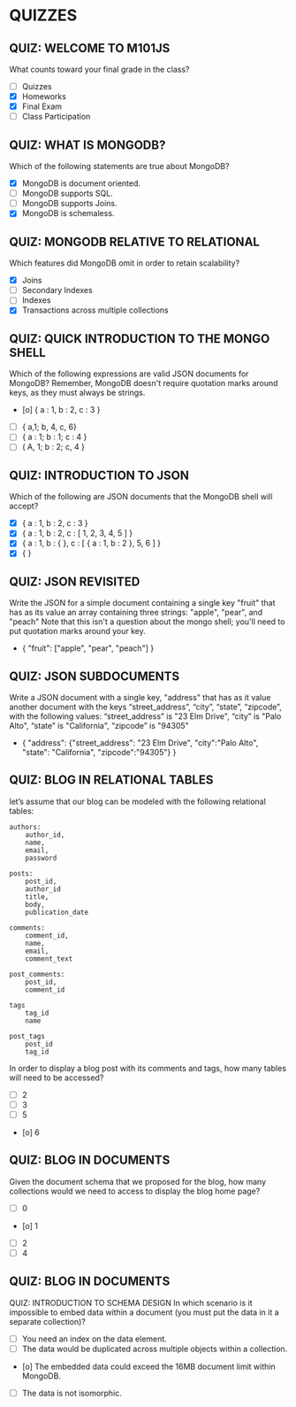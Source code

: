 # QUIZZES

## QUIZ: WELCOME TO M101JS

What counts toward your final grade in the class?
* [ ] Quizzes
* [X] Homeworks
* [X] Final Exam
* [ ] Class Participation

## QUIZ: WHAT IS MONGODB?

Which of the following statements are true about MongoDB?
* [X] MongoDB is document oriented.
* [ ] MongoDB supports SQL.
* [ ] MongoDB supports Joins.
* [X] MongoDB is schemaless.

## QUIZ: MONGODB RELATIVE TO RELATIONAL

Which features did MongoDB omit in order to retain scalability?
* [X] Joins
* [ ] Secondary Indexes
* [ ] Indexes
* [X] Transactions across multiple collections

## QUIZ: QUICK INTRODUCTION TO THE MONGO SHELL

Which of the following expressions are valid JSON documents for MongoDB?
Remember, MongoDB doesn't require quotation marks around keys, as they must always be strings.
* [o] { a : 1, b : 2, c : 3 }
* [ ] { a,1; b, 4, c, 6}
* [ ] { a : 1; b : 1; c : 4 }
* [ ] ( A, 1; b : 2; c, 4 }

## QUIZ: INTRODUCTION TO JSON

Which of the following are JSON documents that the MongoDB shell will accept?
* [X] { a : 1, b : 2, c : 3 }
* [X] { a : 1, b : 2, c : [ 1, 2, 3, 4, 5 ] }
* [X] { a : 1, b : { }, c : [ { a : 1, b : 2 }, 5, 6 ] }
* [X] { }

## QUIZ: JSON REVISITED

Write the JSON for a simple document containing a single key "fruit" that has as its value an array containing three strings: "apple", "pear", and "peach"
Note that this isn't a question about the mongo shell; you'll need to put quotation marks around your key.
* { "fruit": ["apple", "pear", "peach"] }

## QUIZ: JSON SUBDOCUMENTS

Write a JSON document with a single key, "address" that has as it value another document with the keys “street_address”, “city”, “state”, “zipcode”, with the following values: “street_address” is "23 Elm Drive", “city” is "Palo Alto", “state” is "California", “zipcode” is "94305"
* { "address": {"street_address": "23 Elm Drive", "city":"Palo Alto", "state": "California", "zipcode":"94305"} }

## QUIZ: BLOG IN RELATIONAL TABLES

let’s assume that our blog can be modeled with the following relational tables:
```
authors:
	author_id,
	name,
	email,
	password

posts:
	post_id,
	author_id
	title,
	body,
	publication_date

comments:
	comment_id,
	name,
	email,
	comment_text

post_comments:
	post_id,
	comment_id

tags
	tag_id
	name

post_tags
	post_id
	tag_id
  ```
In order to display a blog post with its comments and tags, how many tables will need to be accessed?
* [ ] 2
* [ ] 3
* [ ] 5
* [o] 6

## QUIZ: BLOG IN DOCUMENTS

Given the document schema that we proposed for the blog, how many collections would we need to access to display the blog home page?
* [ ] 0
* [o] 1
* [ ] 2
* [ ] 4

## QUIZ: BLOG IN DOCUMENTS
QUIZ: INTRODUCTION TO SCHEMA DESIGN
In which scenario is it impossible to embed data within a document (you must put the data in it a separate collection)?
* [ ] You need an index on the data element.
* [ ] The data would be duplicated across multiple objects within a collection.
* [o] The embedded data could exceed the 16MB document limit within MongoDB.
* [ ] The data is not isomorphic.
